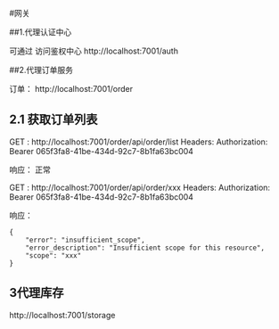 

#网关



##1.代理认证中心

可通过 访问鉴权中心
http://localhost:7001/auth 


##2.代理订单服务

订单：
http://localhost:7001/order



## 2.1 获取订单列表

GET : http://localhost:7001/order/api/order/list
Headers: Authorization: Bearer 065f3fa8-41be-434d-92c7-8b1fa63bc004

响应：
正常

GET : http://localhost:7001/order/api/order/xxx
Headers: Authorization: Bearer 065f3fa8-41be-434d-92c7-8b1fa63bc004

响应：

```josn
{
    "error": "insufficient_scope",
    "error_description": "Insufficient scope for this resource",
    "scope": "xxx"
}
```

## 3代理库存

http://localhost:7001/storage


